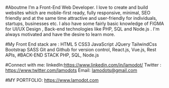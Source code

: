 #Aboutme
I’m a Front-End Web Developer. I love to create and build websites which are mobile-first ready, fully responsive, minimal, SEO friendly and at the same time attractive and user-friendly for individuals, startups, businesses etc. I also have some fairly basic knowledge of FIGMA for UI/UX Design , Back-end technologies like PHP, SQL and Node.js . I'm always motivated and have the desire to learn more.

#My Front End stack are :
HTML 5
CSS3
JavaScript
JQuery
TailwindCss
Bootstrap
SASS
Git and Github for version control,
React.js,
Vue.js,
Rest APIs,
#BACK-END STACK
PHP,
SQL,
Node.js

#Connect with me:
linkedIn:https://www.linkedin.com/in/lamodot/
Twitter : https://www.twitter.com/lamodots
Email: lamodots@gmail.com

#MY PORTFOLIO:
https://www.lamodot.com
